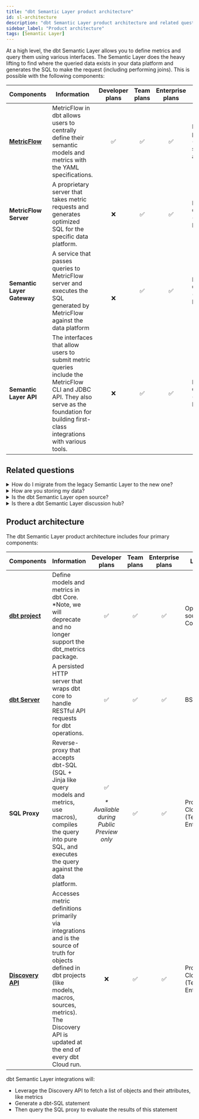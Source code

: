 ```yaml
---
title: "dbt Semantic Layer product architecture"
id: sl-architecture
description: "dbt Semantic Layer product architecture and related questions."
sidebar_label: "Product architecture"
tags: [Semantic Layer]
---
```


<VersionBlock firstVersion="1.6">

At a high level, the dbt Semantic Layer allows you to define metrics and query them using various interfaces. The Semantic Layer does the heavy lifting to find where the queried data exists in your data platform and generates the SQL to make the request (including performing joins). This is possible with the following components:


| Components | Information | Developer plans | Team plans | Enterprise plans | License |
| --- | --- | :---: | :---: | :---: | --- |
| **[MetricFlow](/docs/build/about-metricflow)** | MetricFlow in dbt allows users to centrally define their semantic models and metrics with the YAML specifications. | ✅ | ✅ |  ✅  | BSL package (code is source available) |
| **MetricFlow Server**| A proprietary server that takes metric requests and generates optimized SQL for the specific data platform. | ❌ | ✅ | ✅ | Proprietary, Cloud (Team & Enterprise)|
| **Semantic Layer Gateway** | A service that passes queries to MetricFlow server and executes the SQL generated by MetricFlow against the data platform| <br></br>❌| ✅ | ✅ | Proprietary, Cloud (Team & Enterprise) |
| **Semantic Layer API** | The interfaces that allow users to submit metric queries include the MetricFlow CLI and JDBC API. They also serve as the foundation for building first-class integrations with various tools. | ❌ | ✅ | ✅ | Proprietary, Cloud (Team & Enterprise)|

## Related questions

<details>
  <summary>How do I migrate from the legacy Semantic Layer to the new one?</summary>
  <div>
    <div>If you're using the legacy Semantic Layer, we highly recommend you <a href="https://docs.getdbt.com/docs/dbt-versions/upgrade-core-in-cloud">upgrade your dbt version </a> to dbt v1.6 or higher to use the new dbt Semantic Layer. Refer to the dedicated <a href="https://docs.getdbt.com/guides/migration/sl-migration"> migration guide</a> for more info.</div>
  </div>
</details>
    
<details>
<summary>How are you storing my data?</summary>
The dbt Semantic Layer does not store, or cache, or log your data. On each query to the Semantic Layer, the resulting data passes through dbt Cloud servers where it is never stored, cached, or logged. The data from your data platform gets routed through dbt Cloud servers, to your connecting data tool.
</details>
<details>
<summary>Is the dbt Semantic Layer open source?</summary>
The dbt Semantic Layer is proprietary, however, some components of the dbt Semantic Layer are open source, like dbt-core and MetricFlow. <br /><br />The universal dbt Semantic Layer is available to all Team and Enterprise Plans during public beta. Users on dbt Cloud Developer plans or dbt Core users can use MetricFlow to only define and test metrics locally.</details>
<details>
    <summary>Is there a dbt Semantic Layer discussion hub?</summary>
  <div>
    <div>Yes absolutely! Join the <a href="https://getdbt.slack.com">dbt Slack community</a> and <a href="https://getdbt.slack.com/archives/C046L0VTVR6">#dbt-cloud-semantic-layer slack channel</a> for all things related to the dbt Semantic Layer. 
    </div>
  </div>
</details>

</VersionBlock>

<VersionBlock lastVersion="1.5">

## Product architecture 

The dbt Semantic Layer product architecture includes four primary components:

| Components | Information | Developer plans | Team plans | Enterprise plans | License |
| --- | --- | :---: | :---: | :---: | --- |
| **[dbt project](/docs/build/metrics)** | Define models and metrics in dbt Core. <br /> *Note, we will deprecate and no longer support the dbt_metrics package. | ✅ | ✅ |  ✅  | Open source, Core |
| **[dbt Server](https://github.com/dbt-labs/dbt-server)**| A persisted HTTP server that wraps dbt core to handle RESTful API requests for dbt operations. | ✅ | ✅ | ✅ | BSL |
| **SQL Proxy** | Reverse-proxy that accepts dbt-SQL (SQL + Jinja like query models and metrics, use macros), compiles the query into pure SQL, and executes the query against the data platform. | ✅ <br></br>_* Available during Public Preview only_ | ✅ | ✅ | Proprietary, Cloud (Team & Enterprise) |
| **[Discovery API](/docs/dbt-cloud-apis/discovery-api)**  | Accesses metric definitions primarily via integrations and is the source of truth for objects defined in dbt projects (like models, macros, sources, metrics). The Discovery API is updated at the end of every dbt Cloud run. | ❌ | ✅ | ✅ | Proprietary, Cloud (Team & Enterprise) |
    
<Lightbox src="/img/docs/dbt-cloud/semantic-layer/sl-architecture-flow.png" title="dbt Semantic components" />

dbt Semantic Layer integrations will:

- Leverage the Discovery API to fetch a list of objects and their attributes, like metrics
- Generate a dbt-SQL statement
- Then query the SQL proxy to evaluate the results of this statement

</VersionBlock>
